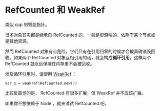 # RefCounted 和 WeakRef

类似 cpp 的智能指针。

很多对象其实都是继承自 RefCounted 的，一般是资源啥的，依附于某个节点或是其他资源。

然而 RefCounted 对象有点危险，它们只有在引用归零的时候才会被真确销毁回收。如果两个 RefCounted 对象互相引用的话，就会构成**循环引用**，这样两个 RefCounted 就永远保持在内存里不会被回收。

涉及循环引用时，请使用 [WeakRef](https://docs.godotengine.org/en/stable/classes/class_weakref.html) ：

```gdscript
var x = weakref(RefCounted.new())
```

比较反直觉的是， RefCounted 有很多扩展，但 WeakRef 并不应该扩展。

如果你不想依赖于 Node ，就来试试 RefCounted 吧。



